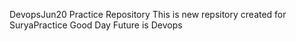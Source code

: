  DevopsJun20
Practice Repository
This is new repsitory created for SuryaPractice
Good Day
Future is Devops
